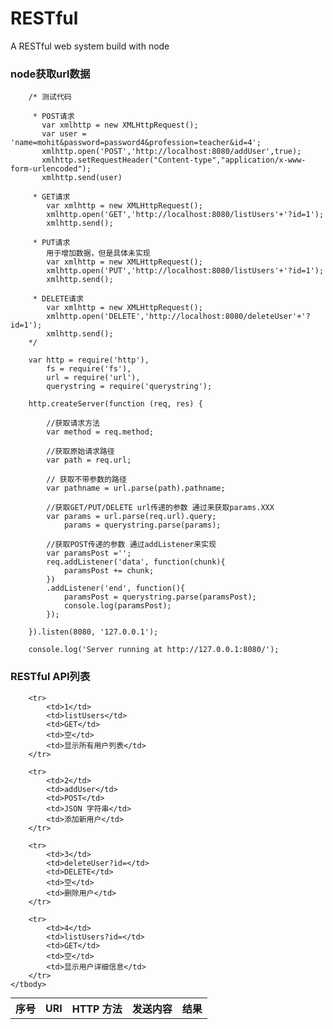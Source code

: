# RESTful
A RESTful web system build with node

### node获取url数据

		/* 测试代码

		 * POST请求
		   var xmlhttp = new XMLHttpRequest();
		   var user = 'name=mohit&password=password4&profession=teacher&id=4';
		   xmlhttp.open('POST','http://localhost:8080/addUser',true);
		   xmlhttp.setRequestHeader("Content-type","application/x-www-form-urlencoded");
		   xmlhttp.send(user)

		 * GET请求
		    var xmlhttp = new XMLHttpRequest();
		    xmlhttp.open('GET','http://localhost:8080/listUsers'+'?id=1');
		    xmlhttp.send();

		 * PUT请求
		 	用于增加数据，但是具体未实现
		 	var xmlhttp = new XMLHttpRequest();
		 	xmlhttp.open('PUT','http://localhost:8080/listUsers'+'?id=1');
		 	xmlhttp.send();

	     * DELETE请求
	        var xmlhttp = new XMLHttpRequest();
	        xmlhttp.open('DELETE','http://localhost:8080/deleteUser'+'?id=1');
	        xmlhttp.send();
		*/

		var http = require('http'),
			fs = require('fs'),
			url = require('url'),
			querystring = require('querystring');

		http.createServer(function (req, res) { 

			//获取请求方法
			var method = req.method; 

			//获取原始请求路径
			var path = req.url; 

			// 获取不带参数的路径
			var pathname = url.parse(path).pathname; 

			//获取GET/PUT/DELETE url传递的参数 通过来获取params.XXX
			var params = url.parse(req.url).query; 
				params = querystring.parse(params);

			//获取POST传递的参数 通过addListener来实现
			var paramsPost ='';  
		    req.addListener('data', function(chunk){  
		        paramsPost += chunk;  
		    })  
		    .addListener('end', function(){  
		        paramsPost = querystring.parse(paramsPost);
		        console.log(paramsPost);
		    });

		}).listen(8080, '127.0.0.1'); 

		console.log('Server running at http://127.0.0.1:8080/');

### RESTful API列表

<table style="margin:0 auto"> 
	<tbody>
		<tr>
			<th>序号</th>
			<th>URI</th>
			<th>HTTP 方法</th>
			<th>发送内容</th>
			<th>结果</th> 
		</tr>

		<tr>
			<td>1</td>
			<td>listUsers</td>
			<td>GET</td>
			<td>空</td>
			<td>显示所有用户列表</td> 
		</tr>

		<tr>
			<td>2</td>
			<td>addUser</td>
			<td>POST</td>
			<td>JSON 字符串</td>
			<td>添加新用户</td> 
		</tr>

		<tr>
			<td>3</td>
			<td>deleteUser?id=</td>
			<td>DELETE</td>
			<td>空</td>
			<td>删除用户</td> 
		</tr>

		<tr>
			<td>4</td>
			<td>listUsers?id=</td>
			<td>GET</td>
			<td>空</td>
			<td>显示用户详细信息</td> 
		</tr>
	</tbody>
</table>